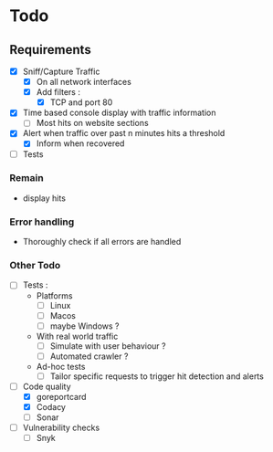 # Todo

## Requirements

- [x] Sniff/Capture Traffic
  - [x] On all network interfaces
  - [x] Add filters :
    - [x] TCP and port 80
- [x] Time based console display with traffic information
  - [ ] Most hits on website sections
- [x] Alert when traffic over past n minutes hits a threshold
  - [x] Inform when recovered
- [ ] Tests

### Remain

- display hits

### Error handling

- Thoroughly check if all errors are handled

### Other Todo

- [ ] Tests :
  - Platforms
    - [ ] Linux
    - [ ] Macos
    - [ ] maybe Windows ?
  - With real world traffic
    - [ ] Simulate with user behaviour ?
    - [ ] Automated crawler ?
  - Ad-hoc tests
    - [ ] Tailor specific requests to trigger hit detection and alerts

- [ ] Code quality
  - [x] goreportcard
  - [x] Codacy
  - [ ] Sonar
- [ ] Vulnerability checks
  - [ ] Snyk
